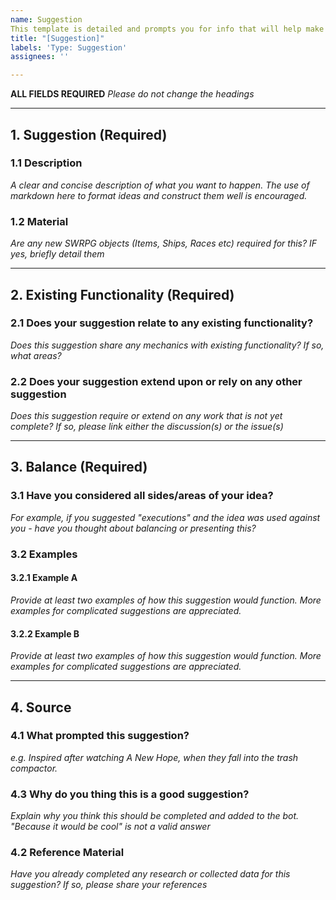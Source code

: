 ```yaml
---
name: Suggestion
This template is detailed and prompts you for info that will help make a well formatted and well presented suggestion. Suggestions made in this way are well-respected and will be looked at sooner.
title: "[Suggestion]"
labels: 'Type: Suggestion'
assignees: ''

---
```

**ALL FIELDS REQUIRED** 
_Please do not change the headings_

---

## 1. Suggestion (Required)
### 1.1 Description
_A clear and concise description of what you want to happen._
_The use of markdown here to format ideas and construct them well is encouraged._

### 1.2 Material
_Are any new SWRPG objects (Items, Ships, Races etc) required for this? IF yes, briefly detail them_

---

## 2. Existing Functionality (Required)
### 2.1 Does your suggestion relate to any existing functionality?
_Does this suggestion share any mechanics with existing functionality? If so, what areas?_

### 2.2 Does your suggestion extend upon or rely on any other suggestion
_Does this suggestion require or extend on any work that is not yet complete? If so, please link either the discussion(s) or the issue(s)_

---

## 3. Balance (Required)
### 3.1 Have you considered all sides/areas of your idea?
_For example, if you suggested "executions" and the idea was used against you - have you thought about balancing or presenting this?_

### 3.2 Examples
#### 3.2.1 Example A
_Provide at least two examples of how this suggestion would function. More examples for complicated suggestions are appreciated._

#### 3.2.2 Example B
_Provide at least two examples of how this suggestion would function. More examples for complicated suggestions are appreciated._

---

## 4. Source
### 4.1 What prompted this suggestion?
_e.g. Inspired after watching A New Hope, when they fall into the trash compactor._ 

### 4.3 Why do you thing this is a good suggestion?
_Explain why you think this should be completed and added to the bot. "Because it would be cool" is not a valid answer_

### 4.2 Reference Material
_Have you already completed any research or collected data for this suggestion? If so, please share your references_
